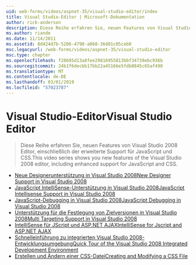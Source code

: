```yaml
---
uid: web-forms/videos/aspnet-35/visual-studio-editor/index
title: Visual Studio-Editor | Microsoft-Dokumentation
author: rick-anderson
description: Diese Reihe erfahren Sie, neuen Features von Visual Studio 2008 Editor, einschließlich der erweiterte Support für JavaScript und CSS.
ms.author: riande
ms.date: 11/14/2011
ms.assetid: 8d424d7b-5206-4790-a068-36d01c05ceb0
msc.legacyurl: /web-forms/videos/aspnet-35/visual-studio-editor
msc.type: chapter
ms.openlocfilehash: f28695d13a8fee29816955813bbf34739ebc936b
ms.sourcegitcommit: 24b1f6decbb17bb22a45166e5fdb0845c65af498
ms.translationtype: MT
ms.contentlocale: de-DE
ms.lasthandoff: 03/01/2019
ms.locfileid: "57023787"
---
```

<a name="visual-studio-editor"></a><span data-ttu-id="deea8-103">Visual Studio-Editor</span><span class="sxs-lookup"><span data-stu-id="deea8-103">Visual Studio Editor</span></span>
====================
> <span data-ttu-id="deea8-104">Diese Reihe erfahren Sie, neuen Features von Visual Studio 2008 Editor, einschließlich der erweiterte Support für JavaScript und CSS.</span><span class="sxs-lookup"><span data-stu-id="deea8-104">This video series shows you new features of the Visual Studio 2008 editor, including enhanced support for JavaScript and CSS.</span></span>


- [<span data-ttu-id="deea8-105">Neue Designerunterstützung in Visual Studio 2008</span><span class="sxs-lookup"><span data-stu-id="deea8-105">New Designer Support in Visual Studio 2008</span></span>](new-designer-support-in-visual-studio-2008.md)
- [<span data-ttu-id="deea8-106">JavaScript IntelliSense-Unterstützung in Visual Studio 2008</span><span class="sxs-lookup"><span data-stu-id="deea8-106">JavaScript Intellisense Support in Visual Studio 2008</span></span>](javascript-intellisense-support-in-visual-studio-2008.md)
- [<span data-ttu-id="deea8-107">JavaScript-Debugging in Visual Studio 2008</span><span class="sxs-lookup"><span data-stu-id="deea8-107">JavaScript Debugging in Visual Studio 2008</span></span>](javascript-debugging-in-visual-studio-2008.md)
- [<span data-ttu-id="deea8-108">Unterstützung für die Festlegung von Zielversionen in Visual Studio 2008</span><span class="sxs-lookup"><span data-stu-id="deea8-108">Multi Targeting Support in Visual Studio 2008</span></span>](multi-targeting-support-in-visual-studio-2008.md)
- [<span data-ttu-id="deea8-109">IntelliSense für JScript und ASP.NET AJAX</span><span class="sxs-lookup"><span data-stu-id="deea8-109">IntelliSense for Jscript and ASP.NET AJAX</span></span>](intellisense-for-jscript-and-aspnet-ajax.md)
- [<span data-ttu-id="deea8-110">Schnelleinführung zu integrierten Visual Studio 2008-Entwicklungsumgebung</span><span class="sxs-lookup"><span data-stu-id="deea8-110">Quick Tour of the Visual Studio 2008 Integrated Development Environment</span></span>](quick-tour-of-the-visual-studio-2008-integrated-development-environment.md)
- [<span data-ttu-id="deea8-111">Erstellen und Ändern einer CSS-Datei</span><span class="sxs-lookup"><span data-stu-id="deea8-111">Creating and Modifying a CSS File</span></span>](creating-and-modifying-a-css-file.md)
